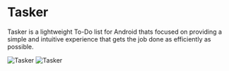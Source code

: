 # Tasker
Tasker is a lightweight To-Do list for Android thats focused on providing  a simple and intuitive experience that gets the job done as efficiently as possible.

<img src="https://i.imgur.com/fpwqZHs.png" alt="Tasker">
<img src="https://i.imgur.com/fb9Rkds.png" alt="Tasker">

